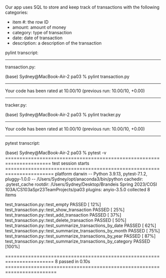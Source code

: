 Our app uses SQL to store and keep track of transactions with the following categories:
* item #: the row ID
* amount: amount of money 
* category: type of transaction
* date: date of transaction
* description: a description of the transaction

pylint transcript:
_______
transaction.py:

(base) Sydney@MacBook-Air-2 pa03 % pylint transaction.py

--------------------------------------------------------------------
Your code has been rated at 10.00/10 (previous run: 10.00/10, +0.00)


_______
tracker.py:

(base) Sydney@MacBook-Air-2 pa03 % pylint tracker.py

--------------------------------------------------------------------
Your code has been rated at 10.00/10 (previous run: 10.00/10, +0.00)

____

pytest transcript:


(base) Sydney@MacBook-Air-2 pa03 % pytest -v
====================================================================== test session starts =======================================================================
platform darwin -- Python 3.9.13, pytest-7.1.2, pluggy-1.0.0 -- /Users/Sydney/opt/anaconda3/bin/python
cachedir: .pytest_cache
rootdir: /Users/Sydney/Desktop/Brandeis Spring 2023/COSI 103A/CS103aSpr23TeamProjects/pa03
plugins: anyio-3.5.0
collected 8 items                                                                                                                                                

test_transaction.py::test_empty PASSED                                                                                                                     [ 12%]
test_transaction.py::test_show_transaction PASSED                                                                                                          [ 25%]
test_transaction.py::test_add_transaction PASSED                                                                                                           [ 37%]
test_transaction.py::test_delete_transaction PASSED                                                                                                        [ 50%]
test_transaction.py::test_summarize_transactions_by_date PASSED                                                                                            [ 62%]
test_transaction.py::test_summarize_transactions_by_month PASSED                                                                                           [ 75%]
test_transaction.py::test_summarize_transactions_by_year PASSED                                                                                            [ 87%]
test_transaction.py::test_summarize_transactions_by_category PASSED                                                                                        [100%]

======================================================================= 8 passed in 0.10s ========================================================================